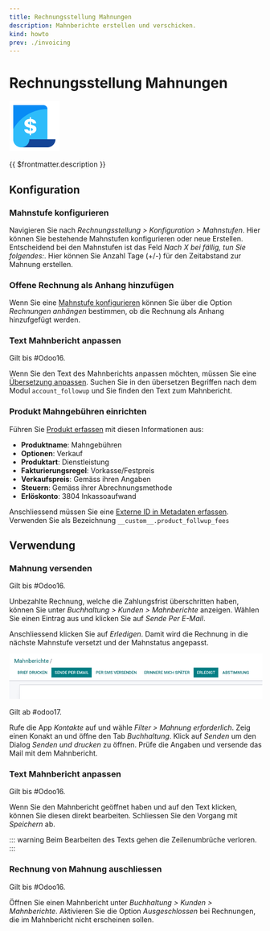 ```yaml
---
title: Rechnungsstellung Mahnungen
description: Mahnberichte erstellen und verschicken.
kind: howto
prev: ./invoicing
---
```

# Rechnungsstellung Mahnungen
![icons_odoo_account](attachments/icons_odoo_account.png)

{{ $frontmatter.description }}

## Konfiguration

### Mahnstufe konfigurieren

Navigieren Sie nach *Rechnungsstellung > Konfiguration > Mahnstufen*. Hier können Sie bestehende Mahnstufen konfigurieren oder neue Erstellen. Entscheidend bei den Mahnstufen ist das Feld *Nach X bei fällig, tun Sie folgendes:*. Hier können Sie Anzahl Tage (+/-) für den Zeitabstand zur Mahnung erstellen.

### Offene Rechnung als Anhang hinzufügen

Wenn Sie eine [Mahnstufe konfigurieren](#Mahnstufe%20konfigurieren) können Sie über die Option *Rechnungen anhängen* bestimmen, ob die Rechnung als Anhang hinzufgefügt werden.

### Text Mahnbericht anpassen

Gilt bis #Odoo16.

Wenn Sie den Text des Mahnberichts anpassen möchten, müssen Sie eine [Übersetzung anpassen](Settings%20Translations.md#Übersetzung%20anpassen). Suchen Sie in den übersetzen Begriffen nach dem Modul `account_followup` und Sie finden den Text zum Mahnbericht. 

### Produkt Mahngebühren einrichten

Führen Sie [Produkt erfassen](Product.md#Produkt%20erfassen) mit diesen Informationen aus:

* **Produktname**: Mahngebühren
* **Optionen**: Verkauf
* **Produktart**: Dienstleistung
* **Fakturierungsregel**: Vorkasse/Festpreis
* **Verkaufspreis**: Gemäss ihren Angaben
* **Steuern**: Gemäss ihrer Abrechnungsmethode
* **Erlöskonto**: 3804 Inkassoaufwand

Anschliessend müssen Sie eine [Externe ID in Metadaten erfassen](Development.md#Externe%20ID%20in%20Metadaten%20erfassen). Verwenden Sie als Bezeichnung `__custom__.product_follwup_fees`

## Verwendung

### Mahnung versenden

Gilt bis #Odoo16.

Unbezahlte Rechnung, welche die Zahlungsfrist überschritten haben, können Sie unter *Buchhaltung > Kunden > Mahnberichte* anzeigen. Wählen Sie einen Eintrag aus und klicken Sie auf *Sende Per E-Mail*.

Anschliessend klicken Sie auf *Erledigen*. Damit wird die Rechnung in die nächste Mahnstufe versetzt und der Mahnstatus angepasst.

![](attachments/Rechnungsstellung%20Mahnungen%20Erledigt.png)

Gilt ab #odoo17.

Rufe die App *Kontakte* auf und wähle *Filter > Mahnung erforderlich*. Zeig einen Konakt an und öffne den Tab *Buchhaltung*. Klick auf *Senden* um den Dialog *Senden und drucken* zu öffnen. Prüfe die Angaben und versende das Mail mit dem Mahnbericht.


### Text Mahnbericht anpassen

Gilt bis #Odoo16.

Wenn Sie den Mahnbericht geöffnet haben und auf den Text klicken, können Sie diesen direkt bearbeiten. Schliessen Sie den Vorgang mit *Speichern* ab.

::: warning
Beim Bearbeiten des Texts gehen die Zeilenumbrüche verloren.
:::

### Rechnung von Mahnung auschliessen

Gilt bis #Odoo16.

Öffnen Sie einen Mahnbericht unter *Buchhaltung > Kunden > Mahnberichte*. Aktivieren Sie die Option *Ausgeschlossen* bei Rechnungen, die im Mahnbericht nicht erscheinen sollen.